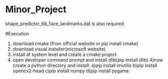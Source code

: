 # Minor_Project

shape_predictor_68_face_landmarks.dat is also required

#Execution 

1) download cmake (from official website or pip install cmake)
2) download visual installer(microsoft website)
3) install at system level and create a cmake project
4) open developer command prompt  and install dlib(pip install dlib)
4)now create a python directory and install:
a)pip install imutilis
b)pip install opencv2-head
c)pip install numpy
d)pip install pygame
